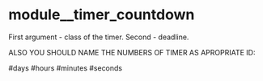 # module__timer_countdown
First argument - class of the timer.
Second - deadline.

ALSO YOU SHOULD NAME THE NUMBERS OF TIMER AS APROPRIATE ID:

#days
#hours
#minutes
#seconds
